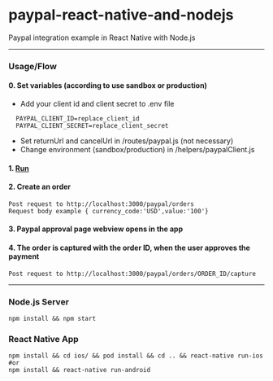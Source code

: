 # paypal-react-native-and-nodejs

Paypal integration example in React Native with Node.js

---

### Usage/Flow

#### 0. Set variables (according to use sandbox or production)

- Add your client id and client secret to .env file

```
  PAYPAL_CLIENT_ID=replace_client_id
  PAYPAL_CLIENT_SECRET=replace_client_secret
```

- Set returnUrl and cancelUrl in /routes/paypal.js (not necessary)
- Change environment (sandbox/production) in /helpers/paypalClient.js

#### 1. [Run](#nodejs-server)

#### 2. Create an order

```
Post request to http://localhost:3000/paypal/orders
Request body example { currency_code:'USD',value:'100'}
```

#### 3. Paypal approval page webview opens in the app

#### 4. The order is captured with the order ID, when the user approves the payment

```
Post request to http://localhost:3000/paypal/orders/ORDER_ID/capture
```

---

### Node.js Server

```
npm install && npm start
```

### React Native App

```
npm install && cd ios/ && pod install && cd .. && react-native run-ios
#or
npm install && react-native run-android
```
